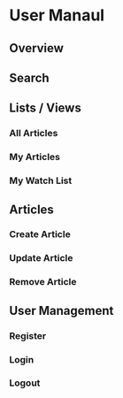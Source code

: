 # User Manaul

## Overview

## Search

## Lists / Views

### All Articles
### My Articles
### My Watch List

## Articles
### Create Article
### Update Article 
### Remove Article

## User Management

### Register
### Login 
### Logout

